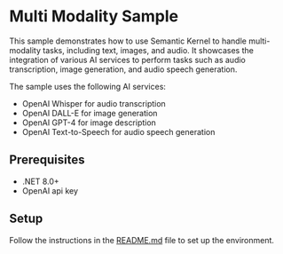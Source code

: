 # Multi Modality Sample

This sample demonstrates how to use Semantic Kernel to handle multi-modality tasks, including text, images, and audio. It showcases the integration of various AI services to perform tasks such as audio transcription, image generation, and audio speech generation.

The sample uses the following AI services:

- OpenAI Whisper for audio transcription
- OpenAI DALL-E for image generation
- OpenAI GPT-4 for image description
- OpenAI Text-to-Speech for audio speech generation

## Prerequisites

- .NET 8.0+
- OpenAI api key

## Setup

Follow the instructions in the [README.md](../../README.md) file to set up the environment.